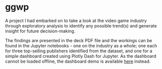 # ggwp
A project I had embarked on to take a look at the video game industry through exploratory analysis to identify any possible trend(s) and generate insight for future decision-making.

The findings are presented in the deck PDF file and the workings can be found in the Jupyter notebooks - one on the industry as a whole; one each for three top-selling publishers identified from the dataset, and one for a simple dashboard created using Plotly Dash for Jupyter. As the dashboard cannot be loaded offline, the dashboard demo is available <a href="https://drive.google.com/file/d/1gF93zEcDrPQ1qaBRzofjeAZZjK4BsZJp/view?usp=share_link">here</a> instead.
